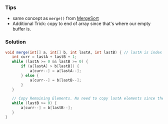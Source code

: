 ### Tips

- same concept as `merge()` from [MergeSort](https://github.com/RodneyShag/Interview_solutions/blob/master/Solutions/Cracking%20the%20Coding%20Interview/Merge%20Sort.md)
- Additional Trick: copy to end of array since that's where our empty buffer is.

### Solution

```java
void merge(int[] a, int[] b, int lastA, int lastB) { // lastA is index of last element in array
   int curr = lastA + lastB + 1;
   while (lastA >= 0 && lastB >= 0) {
       if (a[lastA] > b[lastB]) {
           a[curr--] = a[lastA--];
       } else {
           a[curr--] = b[lastB--];
       }
   }

   // Copy Remaining Elements. No need to copy lastA elements since they're already in correct spot
   while (lastB >= 0) {
       a[curr--] = b[lastB--];
   }
}
```
